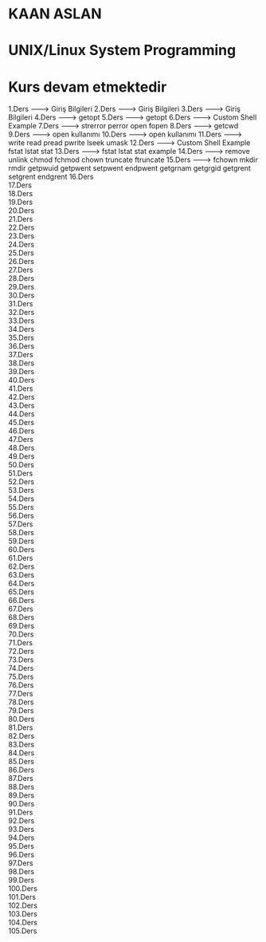 <h1>KAAN ASLAN</h1>
<h1>UNIX/Linux System Programming</h1>
<h1>Kurs devam etmektedir</h1>


1.Ders	--->	Giriş Bilgileri
2.Ders	--->	Giriş Bilgileri
3.Ders	--->	Giriş Bilgileri
4.Ders	--->	getopt
5.Ders	--->	getopt
6.Ders	--->	Custom Shell Example
7.Ders	--->	strerror perror open fopen
8.Ders	--->	getcwd
9.Ders	--->	open kullanımı
10.Ders	--->	open kullanımı
11.Ders	--->	write read pread pwrite lseek umask
12.Ders	--->	Custom Shell Example fstat lstat stat
13.Ders	--->	fstat lstat stat example
14.Ders	--->	remove unlink chmod fchmod chown truncate ftruncate
15.Ders	--->	fchown mkdir rmdir getpwuid getpwent setpwent endpwent getgrnam getgrgid getgrent setgrent endgrent 
16.Ders	 	
17.Ders		
18.Ders		
19.Ders		
20.Ders		
21.Ders		
22.Ders		
23.Ders		
24.Ders		
25.Ders		
26.Ders		
27.Ders		
28.Ders		
29.Ders		
30.Ders		
31.Ders		
32.Ders		
33.Ders		
34.Ders		
35.Ders		
36.Ders		
37.Ders		
38.Ders		
39.Ders		
40.Ders		
41.Ders		
42.Ders		
43.Ders		
44.Ders		
45.Ders		
46.Ders		
47.Ders		
48.Ders		
49.Ders		
50.Ders		
51.Ders		
52.Ders		
53.Ders		
54.Ders		
55.Ders		
56.Ders		
57.Ders		
58.Ders		
59.Ders		
60.Ders		
61.Ders		
62.Ders		
63.Ders		
64.Ders		
65.Ders		
66.Ders		
67.Ders		
68.Ders		
69.Ders		
70.Ders		
71.Ders		
72.Ders		
73.Ders		
74.Ders		
75.Ders		
76.Ders		
77.Ders		
78.Ders		
79.Ders		
80.Ders		
81.Ders		
82.Ders		
83.Ders		
84.Ders		
85.Ders		
86.Ders		
87.Ders		
88.Ders		
89.Ders		
90.Ders		
91.Ders		
92.Ders		
93.Ders		
94.Ders		
95.Ders		
96.Ders		
97.Ders		
98.Ders		
99.Ders		
100.Ders		
101.Ders		
102.Ders		
103.Ders		
104.Ders		
105.Ders		
